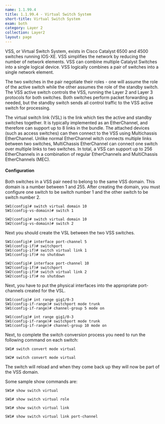 ```yaml
---
name: 1.1.99.4
title: 1.1.99.4 - Virtual Switch System
short-title: Virtual Switch System
exam: both
category: Layer 2
collection: Layer2
layout: page
---
```

VSS, or Virtual Switch System, exists in Cisco Catalyst 6500 and 4500 switches running IOS-XE. VSS simplifies the network by reducing the number of network elements. VSS can combine multiple Catalyst Switches into a single logical device. VSS logically combines a pair of switches into a single network element.

The two switches in the pair negotiate their roles - one will assume the role of the active switch while the other assumes the role of the standby switch. The VSS active switch controls the VSS, running the Layer 2 and Layer 3 protocols for both switches. Both switches perform packet forwarding as needed, but the standby switch sends all control traffic to the VSS active switch for processing.

The virtual switch link (VSL) is the link which ties the active and standby switches together. It is typically implemented as an EtherChannel, and therefore can support up to 8 links in the bundle. The attached devices (such as access switches) can then connect to the VSS using Multichassis EtherChannel. Unlike normal EtherChannel witch connects multiple links between two switches, MultiChassis EtherChannel can connect one switch over multiple links to two switches. In total, a VSS can support up to 256 EtherChannels in a combination of regular EtherChannels and MultiChassis EtherChannels (MEC).

#### Configuration

Both switches in a VSS pair need to belong to the same VSS domain. This domain is a number between 1 and 255. After creating the domain, you must configure one switch to be switch number 1 and the other switch to be switch number 2.
```
SW1(config)# switch virtual domain 10
SW1(config-vs-domain)# switch 1
```
```
SW2(config)# switch virtual domain 10
SW2(config-vs-domain)# switch 2
```

Next you should create the VSL between the two VSS switches.
```
SW1(config)# interface port-channel 5
SW1(config-if)# switchport
SW1(config-if)# switch virtual link 1
SW1(config-if)# no shutdown
```
```
SW2(config)# interface port-channel 10
SW2(config-if)# switchport
SW2(config-if)# switch virtual link 2
SW2(config-if)# no shutdown
```

Next, you have to put the physical interfaces into the appropriate port-channels created for the VSL.
```
SW1(config)# int range gig1/0-3
SW1(config-if-range)# switchport mode trunk
SW1(config-if-range)# channel-group 5 mode on
```
```
SW1(config)# int range gig1/0-3
SW1(config-if-range)# switchport mode trunk
SW1(config-if-range)# channel-group 10 mode on
```

Next, to complete the switch conversion process you need to run the following command on each switch:
```
SW1# switch convert mode virtual
```
```
SW2# switch convert mode virtual
```

The switch will reload and when they come back up they will now be part of the VSS domain.

Some sample show commands are:
```
SW1# show switch virtual

SW1# show switch virtual role

SW1# show switch virtual link

SW1# show switch virtual link port-channel
```